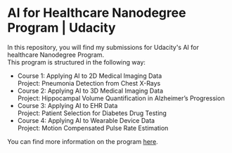 # AI for Healthcare Nanodegree Program | Udacity  
In this repository, you will find my submissions for Udacity's AI for healthcare Nanodegree Program.  
This program is structured in the following way:
- Course 1: Applying AI to 2D Medical Imaging Data  
Project: Pneumonia Detection from Chest X-Rays
- Course 2: Applying AI to 3D Medical Imaging Data  
Project: Hippocampal Volume Quantification in Alzheimer’s Progression  
- Course 3: Applying AI to EHR Data  
Project: Patient Selection for Diabetes Drug Testing
- Course 4: Applying AI to Wearable Device Data  
Project: Motion Compensated Pulse Rate Estimation  
  
You can find more information on the program [here](https://www.udacity.com/course/ai-for-healthcare-nanodegree--nd320).
